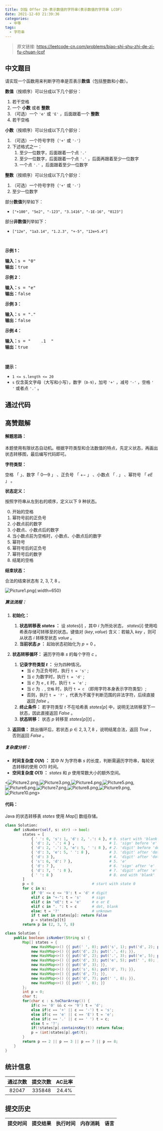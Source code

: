 ```yaml
---
title: 剑指 Offer 20-表示数值的字符串(表示数值的字符串 LCOF)
date: 2021-12-03 21:39:36
categories:
  - 中等
tags:
  - 字符串
---
```


> 原文链接: https://leetcode-cn.com/problems/biao-shi-shu-zhi-de-zi-fu-chuan-lcof




## 中文题目
<div><p>请实现一个函数用来判断字符串是否表示<strong>数值</strong>（包括整数和小数）。</p>

<p><strong>数值</strong>（按顺序）可以分成以下几个部分：</p>

<ol>
	<li>若干空格</li>
	<li>一个 <strong>小数</strong> 或者 <strong>整数</strong></li>
	<li>（可选）一个 <code>'e'</code> 或 <code>'E'</code> ，后面跟着一个 <strong>整数</strong></li>
	<li>若干空格</li>
</ol>

<p><strong>小数</strong>（按顺序）可以分成以下几个部分：</p>

<ol>
	<li>（可选）一个符号字符（<code>'+'</code> 或 <code>'-'</code>）</li>
	<li>下述格式之一：
	<ol>
		<li>至少一位数字，后面跟着一个点 <code>'.'</code></li>
		<li>至少一位数字，后面跟着一个点 <code>'.'</code> ，后面再跟着至少一位数字</li>
		<li>一个点 <code>'.'</code> ，后面跟着至少一位数字</li>
	</ol>
	</li>
</ol>

<p><strong>整数</strong>（按顺序）可以分成以下几个部分：</p>

<ol>
	<li>（可选）一个符号字符（<code>'+'</code> 或 <code>'-'</code>）</li>
	<li>至少一位数字</li>
</ol>

<p>部分<strong>数值</strong>列举如下：</p>

<ul>
	<li><code>["+100", "5e2", "-123", "3.1416", "-1E-16", "0123"]</code></li>
</ul>

<p>部分<strong>非数值</strong>列举如下：</p>

<ul>
	<li><code>["12e", "1a3.14", "1.2.3", "+-5", "12e+5.4"]</code></li>
</ul>

<p> </p>

<p><strong>示例 1：</strong></p>

<pre>
<strong>输入：</strong>s = "0"
<strong>输出：</strong>true
</pre>

<p><strong>示例 2：</strong></p>

<pre>
<strong>输入：</strong>s = "e"
<strong>输出：</strong>false
</pre>

<p><strong>示例 3：</strong></p>

<pre>
<strong>输入：</strong>s = "."
<strong>输出：</strong>false</pre>

<p><strong>示例 4：</strong></p>

<pre>
<strong>输入：</strong>s = "    .1  "
<strong>输出：</strong>true
</pre>

<p> </p>

<p><strong>提示：</strong></p>

<ul>
	<li><code>1 <= s.length <= 20</code></li>
	<li><code>s</code> 仅含英文字母（大写和小写），数字（<code>0-9</code>），加号 <code>'+'</code> ，减号 <code>'-'</code> ，空格 <code>' '</code> 或者点 <code>'.'</code> 。</li>
</ul>
</div>

## 通过代码
<RecoDemo>
</RecoDemo>


## 高赞题解
#### 解题思路：

本题使用有限状态自动机。根据字符类型和合法数值的特点，先定义状态，再画出状态转移图，最后编写代码即可。

**字符类型：**

空格 「   」、数字「 $0—9$ 」 、正负号 「 $+-$ 」 、小数点 「 $.$ 」 、幂符号 「 $eE$ 」 。

**状态定义：**

按照字符串从左到右的顺序，定义以下 9 种状态。

0. 开始的空格
1. 幂符号前的正负号
2. 小数点前的数字
3. 小数点、小数点后的数字
4. 当小数点前为空格时，小数点、小数点后的数字
5. 幂符号
6. 幂符号后的正负号
7. 幂符号后的数字
8. 结尾的空格

**结束状态：** 

合法的结束状态有 2, 3, 7, 8 。

![Picture1.png](../images/biao-shi-shu-zhi-de-zi-fu-chuan-lcof-0.png){:width=650}

##### 算法流程：

1. **初始化：**
   1. **状态转移表 $states$ ：** 设 $states[i]$ ，其中 $i$ 为所处状态， $states[i]$ 使用哈希表存储可转移至的状态。键值对 $(key, value)$ 含义：若输入 $key$ ，则可从状态 $i$ 转移至状态 $value$ 。
   2. **当前状态 $p$ ：** 起始状态初始化为 $p = 0$ 。

2. **状态转移循环：** 遍历字符串 $s$ 的每个字符 $c$ 。
   1. **记录字符类型 $t$ ：** 分为四种情况。
      - 当 $c$ 为正负号时，执行 `t = 's'` ;
      - 当 $c$ 为数字时，执行 `t = 'd'` ;
      - 当 $c$ 为 `e` , `E` 时，执行 `t = 'e'` ;
      - 当 $c$ 为 `.` , `空格` 时，执行 `t = c` （即用字符本身表示字符类型）;
      - 否则，执行 `t = '?'` ，代表为不属于判断范围的非法字符，后续直接返回 $false$ 。
   2. **终止条件：** 若字符类型 $t$ 不在哈希表 $states[p]$ 中，说明无法转移至下一状态，因此直接返回 $False$ 。
   3. **状态转移：** 状态 $p$ 转移至 $states[p][t]$ 。

3. **返回值：** 跳出循环后，若状态 $p \in {2, 3, 7, 8}$ ，说明结尾合法，返回 $True$ ，否则返回 $False$ 。

##### 复杂度分析：

- **时间复杂度 $O(N)$ ：** 其中 $N$ 为字符串 $s$ 的长度，判断需遍历字符串，每轮状态转移的使用 $O(1)$ 时间。
- **空间复杂度 $O(1)$ ：** $states$ 和 $p$ 使用常数大小的额外空间。

<![Picture2.png](../images/biao-shi-shu-zhi-de-zi-fu-chuan-lcof-1.png),![Picture3.png](../images/biao-shi-shu-zhi-de-zi-fu-chuan-lcof-2.png),![Picture4.png](../images/biao-shi-shu-zhi-de-zi-fu-chuan-lcof-3.png),![Picture5.png](../images/biao-shi-shu-zhi-de-zi-fu-chuan-lcof-4.png),![Picture6.png](../images/biao-shi-shu-zhi-de-zi-fu-chuan-lcof-5.png),![Picture7.png](../images/biao-shi-shu-zhi-de-zi-fu-chuan-lcof-6.png),![Picture8.png](../images/biao-shi-shu-zhi-de-zi-fu-chuan-lcof-7.png),![Picture9.png](../images/biao-shi-shu-zhi-de-zi-fu-chuan-lcof-8.png),![Picture10.png](../images/biao-shi-shu-zhi-de-zi-fu-chuan-lcof-9.png)>


#### 代码：

Java 的状态转移表 $states$ 使用 $Map[]$ 数组存储。

```Python []
class Solution:
    def isNumber(self, s: str) -> bool:
        states = [
            { ' ': 0, 's': 1, 'd': 2, '.': 4 }, # 0. start with 'blank'
            { 'd': 2, '.': 4 } ,                # 1. 'sign' before 'e'
            { 'd': 2, '.': 3, 'e': 5, ' ': 8 }, # 2. 'digit' before 'dot'
            { 'd': 3, 'e': 5, ' ': 8 },         # 3. 'digit' after 'dot'
            { 'd': 3 },                         # 4. 'digit' after 'dot' (‘blank’ before 'dot')
            { 's': 6, 'd': 7 },                 # 5. 'e'
            { 'd': 7 },                         # 6. 'sign' after 'e'
            { 'd': 7, ' ': 8 },                 # 7. 'digit' after 'e'
            { ' ': 8 }                          # 8. end with 'blank'
        ]
        p = 0                           # start with state 0
        for c in s:
            if '0' <= c <= '9': t = 'd' # digit
            elif c in "+-": t = 's'     # sign
            elif c in "eE": t = 'e'     # e or E
            elif c in ". ": t = c       # dot, blank
            else: t = '?'               # unknown
            if t not in states[p]: return False
            p = states[p][t]
        return p in (2, 3, 7, 8)
```

```Java []
class Solution {
    public boolean isNumber(String s) {
        Map[] states = {
            new HashMap<>() {{ put(' ', 0); put('s', 1); put('d', 2); put('.', 4); }}, // 0.
            new HashMap<>() {{ put('d', 2); put('.', 4); }},                           // 1.
            new HashMap<>() {{ put('d', 2); put('.', 3); put('e', 5); put(' ', 8); }}, // 2.
            new HashMap<>() {{ put('d', 3); put('e', 5); put(' ', 8); }},              // 3.
            new HashMap<>() {{ put('d', 3); }},                                        // 4.
            new HashMap<>() {{ put('s', 6); put('d', 7); }},                           // 5.
            new HashMap<>() {{ put('d', 7); }},                                        // 6.
            new HashMap<>() {{ put('d', 7); put(' ', 8); }},                           // 7.
            new HashMap<>() {{ put(' ', 8); }}                                         // 8.
        };
        int p = 0;
        char t;
        for(char c : s.toCharArray()) {
            if(c >= '0' && c <= '9') t = 'd';
            else if(c == '+' || c == '-') t = 's';
            else if(c == 'e' || c == 'E') t = 'e';
            else if(c == '.' || c == ' ') t = c;
            else t = '?';
            if(!states[p].containsKey(t)) return false;
            p = (int)states[p].get(t);
        }
        return p == 2 || p == 3 || p == 7 || p == 8;
    }
}
```

## 统计信息
| 通过次数 | 提交次数 | AC比率 |
| :------: | :------: | :------: |
|    82047    |    335848    |   24.4%   |

## 提交历史
| 提交时间 | 提交结果 | 执行时间 |  内存消耗  | 语言 |
| :------: | :------: | :------: | :--------: | :--------: |
